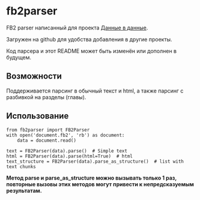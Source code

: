 # fb2parser

FB2 parser написанный для проекта [Данные в данные](https://data2data.ru).

Загружен на github для удобства добавления в другие проекты.

Код парсера и этот README может быть изменён или дополнен в будущем.

## Возможности

Поддерживается парсинг в обычный текст и html, а также парсинг с разбивкой на разделы (главы).

## Использование

```
from fb2parser import FB2Parser
with open('document.fb2', 'rb') as document:
    data = document.read()

text = FB2Parser(data).parse()  # Simple text
html = FB2Parser(data).parse(html=True)  # html
text_structure = FB2Parser(data).parse_as_structure()  # list with text chunks
```

**Метод parse и parse_as_structure можно вызывать только 1 раз, повторные вызовы этих методов могут привести к непредсказуемым результатам.**
